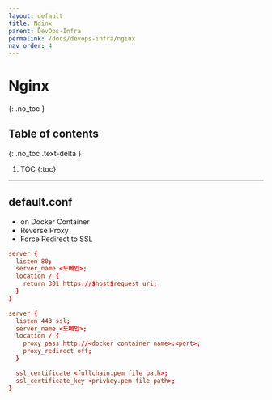 ```yaml
---
layout: default
title: Nginx
parent: DevOps·Infra
permalink: /docs/devops-infra/nginx
nav_order: 4
---
```


# Nginx
{: .no_toc }

## Table of contents
{: .no_toc .text-delta }

1. TOC
{:toc}

---

## default.conf
- on Docker Container
- Reverse Proxy
- Force Redirect to SSL

```conf
server {
  listen 80;
  server_name <도메인>;
  location / {
    return 301 https://$host$request_uri;
  }
}

server {
  listen 443 ssl;
  server_name <도메인>;
  location / {
    proxy_pass http://<docker container name>:<port>; 
    proxy_redirect off;
  }

  ssl_certificate <fullchain.pem file path>;
  ssl_certificate_key <privkey.pem file path>;
}
```